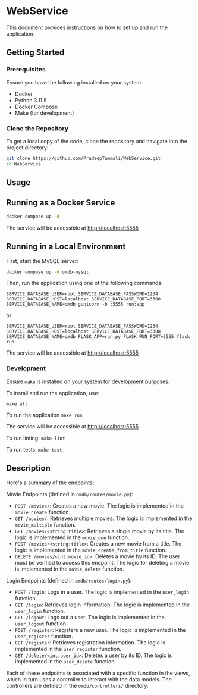 # WebService

This document provides instructions on how to set up and run the application.

## Getting Started

### Prerequisites

Ensure you have the following installed on your system:

- Docker
- Python 3.11.5
- Docker Compose
- Make (for development)

### Clone the Repository

To get a local copy of the code, clone the repository and navigate into the project directory:

```bash
git clone https://github.com/PradeepTammali/WebService.git
cd WebService
```

## Usage

## Running as a Docker Service

```bash
docker compose up -d
```

The service will be accessible at [http://localhost:5555](http://localhost:5555)

## Running in a Local Environment

First, start the MySQL server:

```bash
docker compose up -d omdb-mysql
```

Then, run the application using one of the following commands:

`SERVICE_DATABASE_USER=root SERVICE_DATABASE_PASSWORD=1234 SERVICE_DATABASE_HOST=localhost SERVICE_DATABASE_PORT=3308 SERVICE_DATABASE_NAME=omdb gunicorn -b :5555 run:app`

or

`SERVICE_DATABASE_USER=root SERVICE_DATABASE_PASSWORD=1234 SERVICE_DATABASE_HOST=localhost SERVICE_DATABASE_PORT=3308 SERVICE_DATABASE_NAME=omdb FLASK_APP=run.py FLASK_RUN_PORT=5555 flask run`

The service will be accessible at [http://localhost:5555](http://localhost:5555)

### Development

Ensure `make` is installed on your system for development purposes.

To install and run the application, use:

`make all`

To run the application
`make run`

The service will be accessible at [http://localhost:5555](http://localhost:5555)

To run linting:
`make lint`

To run tests:
`make test`

## Description

Here's a summary of the endpoints:

Movie Endpoints (defined in `omdb/routes/movie.py`):

- `POST /movies/`: Creates a new movie. The logic is implemented in the `movie_create` function.
- `GET /movies/`: Retrieves multiple movies. The logic is implemented in the `movie_multiple` function.
- `GET /movies/<string:title>`: Retrieves a single movie by its title. The logic is implemented in the `movie_one` function.
- `POST /movies/<string:title>`: Creates a new movie from a title. The logic is implemented in the `movie_create_from_title` function.
- `DELETE /movies/<int:movie_id>`: Deletes a movie by its ID. The user must be verified to access this endpoint. The logic for deleting a movie is implemented in the `movie_delete` function.

Login Endpoints (defined in `omdb/routes/login.py`):

- `POST /login`: Logs in a user. The logic is implemented in the `user_login` function.
- `GET /login`: Retrieves login information. The logic is implemented in the `user_login` function.
- `GET /logout`: Logs out a user. The logic is implemented in the `user_logout` function.
- `POST /register`: Registers a new user. The logic is implemented in the `user_register` function.
- `GET /register`: Retrieves registration information. The logic is implemented in the `user_register` function.
- `GET /delete/<int:user_id>`: Deletes a user by its ID. The logic is implemented in the `user_delete` function.

Each of these endpoints is associated with a specific function in the views, which in turn uses a controller to interact with the data models. The controllers are defined in the `omdb/controllers/` directory.
